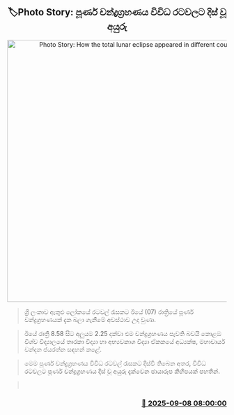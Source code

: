 <p align='center'><b><h2 align='center' title='Photo Story: How the total lunar eclipse appeared in different countries'>🏷Photo Story: පූර්ණ චන්ද්‍රග්‍රහණය විවිධ රටවලට දිස් වූ අයුරු</h2></b></p>
<p align='center'><img src='https://helakuru.sgp1.cdn.digitaloceanspaces.com/esana/images/lib/lunar-ep-io.jpg' width='600' alt='Photo Story: How the total lunar eclipse appeared in different countries'></p>

> ශ්‍රී ලංකාව ඇතුළු ලෝකයේ රටවල් රැසකට ඊයේ (07) රාත්‍රියේ පූර්ණ චන්ද්‍රග්‍රහණයක් දැක බලා ගැනීමේ අවස්ථාව උදා වුණා.

> ඊයේ රාත්‍රී 8.58 සිට අලුයම 2.25 දක්වා එම චන්ද්‍රග්‍රහණය පැවති බවයි කොළඹ විශ්ව විද්‍යාලයේ තාරකා විද්‍යා හා අභ්‍යවකාශ විද්‍යා ඒකකයේ අධ්‍යක්ෂ, මහාචාර්ය චන්දන ජයරත්න සඳහන් කළේ.

> මෙම පූර්ණ චන්ද්‍රග්‍රහණය විවිධ රටවල් රැසකට දිස්වී තිබෙන අතර, විවිධ රටවලට පූර්ණ චන්ද්‍රග්‍රහණය දිස් වූ අයුරු දැක්වෙන ඡායාරූප කිහිපයක් පහතින්.

>  



<h3 align='right'><a href='https://www.helakuru.lk/esana/p/113392/'>📅 2025-09-08 08:00:00</a></h3>

